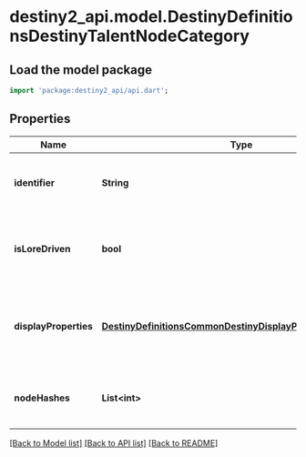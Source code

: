 # destiny2_api.model.DestinyDefinitionsDestinyTalentNodeCategory

## Load the model package
```dart
import 'package:destiny2_api/api.dart';
```

## Properties
Name | Type | Description | Notes
------------ | ------------- | ------------- | -------------
**identifier** | **String** | Mostly just for debug purposes, but if you find it useful you can have it. This is BNet&#39;s manually created identifier for this category. | [optional] [default to null]
**isLoreDriven** | **bool** | If true, we found the localized content in a related DestinyLoreDefinition instead of local BNet localization files. This is mostly for ease of my own future investigations. | [optional] [default to null]
**displayProperties** | [**DestinyDefinitionsCommonDestinyDisplayPropertiesDefinition**](DestinyDefinitionsCommonDestinyDisplayPropertiesDefinition.md) | Will contain at least the \&quot;name\&quot;, which will be the title of the category. We will likely not have description and an icon yet, but I&#39;m going to keep my options open. | [optional] [default to null]
**nodeHashes** | **List&lt;int&gt;** | The set of all hash identifiers for Talent Nodes (DestinyTalentNodeDefinition) in this Talent Grid that are part of this Category. | [optional] [default to []]

[[Back to Model list]](../README.md#documentation-for-models) [[Back to API list]](../README.md#documentation-for-api-endpoints) [[Back to README]](../README.md)


